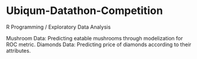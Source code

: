 # Ubiqum-Datathon-Competition
R Programming / Exploratory Data Analysis

Mushroom Data: Predicting eatable mushrooms through modelization for ROC metric.
Diamonds Data: Predicting price of diamonds according to their attributes.
